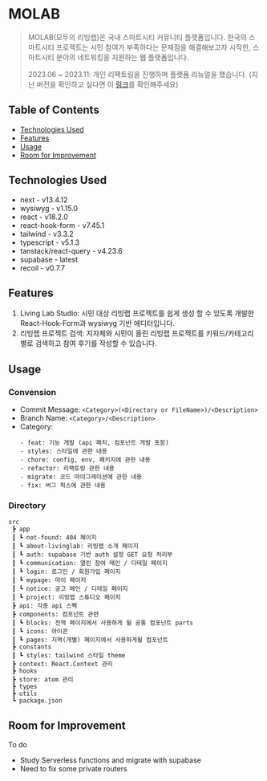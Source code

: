 # MOLAB
> MOLAB(모두의 리빙랩)은 국내 스마트시티 커뮤니티 플랫폼입니다.
> 한국의 스마트시티 프로젝트는 시민 참여가 부족하다는 문제점을 해결해보고자 시작한, 스마트시티 분야의 네트워킹을 지원하는 웹 플랫폼입니다.
> 
> 2023.06 ~ 2023.11: 개인 리팩토링을 진행하며 플랫폼 리뉴얼을 했습니다. (지난 버전을 확인하고 싶다면 이 [링크](https://github.com/MoLab-SCT)를 확인해주세요)


## Table of Contents
* [Technologies Used](#technologies-used)
* [Features](#features)
* [Usage](#usage)
* [Room for Improvement](#room-for-improvement)


## Technologies Used
- next - v13.4.12
- wysiwyg - v1.15.0
- react - v18.2.0
- react-hook-form - v7.45.1
- tailwind - v3.3.2
- typescript - v5.1.3
- tanstack/react-query - v4.23.6
- supabase - latest
- recoil - v0.7.7


## Features
1) Living Lab Studio: 시민 대상 리빙랩 프로젝트를 쉽게 생성 할 수 있도록 개발한 React-Hook-Form과 wysiwyg 기반 에디터입니다.
2) 리빙랩 프로젝트 검색: 지자체와 시민이 올린 리빙랩 프로젝트를 키워드/카테고리 별로 검색하고 참여 후기를 작성할 수 있습니다.


## Usage
### Convension
- Commit Message: `<Category>(<Directory or FileName>)/<Description>`
- Branch Name: `<Category>/<Description>`
- Category:
  ```
  - feat: 기능 개발 (api 패치, 컴포넌트 개발 포함)
  - styles: 스타일에 관한 내용
  - chore: config, env, 패키지에 관한 내용
  - refactor: 리팩토링 관한 내용
  - migrate: 코드 마이그레이션에 관한 내용
  - fix: 버그 픽스에 관한 내용
  ```

### Directory
```
src
 ┣ app
 ┃ ┗ not-found: 404 페이지
 ┃ ┗ about-livinglab: 리빙랩 소개 페이지
 ┃ ┗ auth: supabase 기반 auth 설정 GET 요청 처리부
 ┃ ┗ communication: 열린 참여 메인 / 디테일 페이지
 ┃ ┗ login: 로그인 / 회원가입 페이지
 ┃ ┗ mypage: 마이 페이지
 ┃ ┗ notice: 공고 메인 / 디테일 페이지
 ┃ ┗ project: 리빙랩 스튜디오 페이지
 ┣ api: 각종 api 스펙
 ┣ components: 컴포넌트 관련
 ┃ ┗ blocks: 전역 페이지에서 사용하게 될 공통 컴포넌트 parts
 ┃ ┗ icons: 아이콘
 ┃ ┗ pages: 지역(개별) 페이지에서 사용하게될 컴포넌트
 ┣ constants
 ┃ ┗ styles: tailwind 스타일 theme
 ┣ context: React.Context 관리
 ┣ hooks
 ┣ store: atom 관리
 ┣ types
 ┣ utils
 ┗ package.json
```

## Room for Improvement
To do
- Study Serverless functions and migrate with supabase
- Need to fix some private routers 
